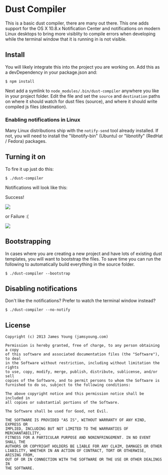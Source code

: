 # Dust Compiler
This is a basic dust compiler, there are many out there. This one adds support
for the OS X 10.8.x Notification Center and notifications on modern Linux
desktops to bring more visiblity to compile errors when developing while the
terminal window that it is running in is not visible.


## Install
You will likely integrate this into the project you are working on.  Add this
as a devDependency in your package.json and:

    $ npm install

Next add a symlink to `node_modules/.bin/dust-compiler` anywhere you like in
your project folder.  Edit the file and set the `source` and `destination`
paths on where it should watch for dust files (source), and where it should
write compiled js files (destination).


### Enabling notifications in Linux
Many Linux distributions ship with the `notify-send` tool already installed.
If not, you will need to install the "libnotify-bin" (Ubuntu) or "libnotify"
(RedHat / Fedora) packages.


## Turning it on
To fire it up just do this:

    $ ./dust-compiler

Notifications will look like this:

Success!

![](http://grab.by/jrgo)

or Failure :(

![](http://grab.by/jrh4)


## Bootstrapping
In cases where you are creating a new project and have lots of existing dust
templates, you will want to bootstrap the files.  To save time you can run
the following to automatically build everything in the source folder.

    $ ./dust-compiler --bootstrap


## Disabling notifications
Don't like the notifications?  Prefer to watch the terminal window instead?

    $ ./dust-compiler --no-notify

## License

    Copyright (c) 2013 James Young (jamsyoung.com)

    Permission is hereby granted, free of charge, to any person obtaining a copy
    of this software and associated documentation files (the "Software"), to deal
    in the Software without restriction, including without limitation the rights
    to use, copy, modify, merge, publish, distribute, sublicense, and/or sell
    copies of the Software, and to permit persons to whom the Software is
    furnished to do so, subject to the following conditions:

    The above copyright notice and this permission notice shall be included in
    all copies or substantial portions of the Software.

    The Software shall be used for Good, not Evil.

    THE SOFTWARE IS PROVIDED "AS IS", WITHOUT WARRANTY OF ANY KIND, EXPRESS OR
    IMPLIED, INCLUDING BUT NOT LIMITED TO THE WARRANTIES OF MERCHANTABILITY,
    FITNESS FOR A PARTICULAR PURPOSE AND NONINFRINGEMENT. IN NO EVENT SHALL THE
    AUTHORS OR COPYRIGHT HOLDERS BE LIABLE FOR ANY CLAIM, DAMAGES OR OTHER
    LIABILITY, WHETHER IN AN ACTION OF CONTRACT, TORT OR OTHERWISE, ARISING FROM,
    OUT OF OR IN CONNECTION WITH THE SOFTWARE OR THE USE OR OTHER DEALINGS IN
    THE SOFTWARE.
